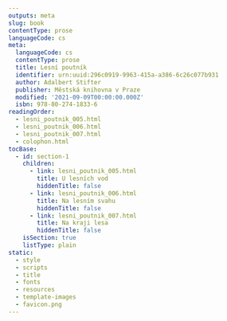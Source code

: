 ```yaml
---
outputs: meta
slug: book
contentType: prose
languageCode: cs
meta:
  languageCode: cs
  contentType: prose
  title: Lesní poutník
  identifier: urn:uuid:296c0919-9963-415a-a386-6c26c077b931
  author: Adalbert Stifter
  publisher: Městská knihovna v Praze
  modified: '2021-09-09T00:00:00.000Z'
  isbn: 978-80-274-1833-6
readingOrder:
  - lesni_poutnik_005.html
  - lesni_poutnik_006.html
  - lesni_poutnik_007.html
  - colophon.html
tocBase:
  - id: section-1
    children:
      - link: lesni_poutnik_005.html
        title: U lesních vod
        hiddenTitle: false
      - link: lesni_poutnik_006.html
        title: Na lesním svahu
        hiddenTitle: false
      - link: lesni_poutnik_007.html
        title: Na kraji lesa
        hiddenTitle: false
    isSection: true
    listType: plain
static:
  - style
  - scripts
  - title
  - fonts
  - resources
  - template-images
  - favicon.png
---
```

